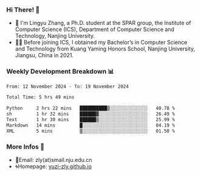 ### Hi There! 👋 
- 🐳 I'm Lingyu Zhang, a Ph.D. student at the SPAR group, the Institute of Computer Science (ICS), Department of Computer Science and Technology, Nanjing University.
- 🧑‍🎓 Before joining ICS, I obtained my Bachelor’s in Computer Science and Technology from Kuang Yaming Honors School, Nanjing University, Jiangsu, China in 2021.

### Weekly Development Breakdown :bar_chart:

<!--START_SECTION:waka-->

```txt
From: 12 November 2024 - To: 19 November 2024

Total Time: 5 hrs 49 mins

Python     2 hrs 22 mins   ██████████▒░░░░░░░░░░░░░░   40.78 %
sh         1 hr 32 mins    ██████▓░░░░░░░░░░░░░░░░░░   26.49 %
Text       1 hr 30 mins    ██████▒░░░░░░░░░░░░░░░░░░   25.99 %
Markdown   14 mins         █░░░░░░░░░░░░░░░░░░░░░░░░   04.19 %
XML        5 mins          ▒░░░░░░░░░░░░░░░░░░░░░░░░   01.50 %
```

<!--END_SECTION:waka-->

<!--
### Github Contributions :octocat:

![](https://raw.githubusercontent.com/yuzi-zly/yuzi-zly/output/github-contribution-grid-snake.svg)              
-->

### More Infos 📖

- 📧Email: zly(at)smail.nju.edu.cn
- 🌀Homepage: [yuzi-zly.github.io](https://yuzi-zly.github.io/)
